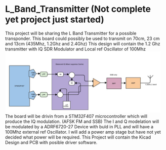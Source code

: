 # L_Band_Transmitter (Not complete yet project just started)
This project will be sharing the L Band Transmitter for a possible transponder. 
This board could possibly be used to transmit on 70cm, 23 cm and 13cm (435Mhz, 1.2Ghz and 2.4Ghz)
This design will contain the 1.2 Ghz transmitter with IQ SDR Modulator and Local ref Oscillator of 100Mhz
![Alt text](L_Band_Transmitter.jpg?raw=true "L Band Transmitter")
The board will be drivin from a STM32F407 microcontroller which will produce the IQ modulation. (AFSK FM and SSB)
The I and Q modelation will be modulated by a ADRF6720-27 Device with buld in PLL and will have a 100Mhz external  ref Oscillator. I will add a power amp stage but have not yet decided what power will be required.
This Project will contain the Kicad Design and PCB with posible driver software.
